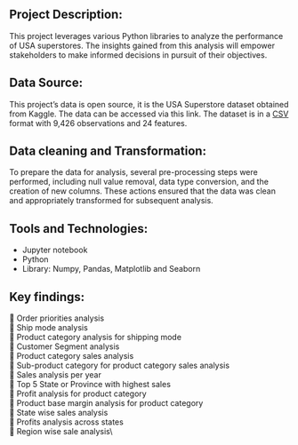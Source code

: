 
## Project Description:

This project leverages various Python libraries to analyze the performance of USA superstores. The insights gained from this analysis will empower stakeholders to make informed decisions in pursuit of their objectives.

## Data Source:

This project’s data is open source, it is the USA Superstore dataset obtained from Kaggle. The data can be accessed via this link. The dataset is in a [CSV](https://www.kaggle.com/datasets/anuragupadhyay6212/superstore-usadataset) format with 9,426 observations and 24 features.

## Data cleaning and Transformation:

To prepare the data for analysis, several pre-processing steps were performed, including null value removal, data type conversion, and the creation of new columns. These actions ensured that the data was clean and appropriately transformed for subsequent analysis.

## Tools and Technologies:

- Jupyter notebook
- Python
- Library: Numpy, Pandas, Matplotlib and Seaborn

## Key findings:

📝 Order priorities analysis\
📝 Ship mode analysis\
📝 Product category analysis for shipping mode\
📝 Customer Segment analysis\
📝 Product category sales analysis\
📝 Sub-product category for product category sales analysis\
📝 Sales analysis per year\
📝 Top 5 State or Province with highest sales\
📝 Profit analysis for product category\
📝 Product base margin analysis for product category\
📝 State wise sales analysis\
📝 Profits analysis across states\
📝 Region wise sale analysis\





























